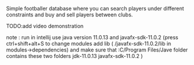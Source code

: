 Simple footballer database where you can search players under different constraints and buy and sell players between clubs.

TODO:add video demonstration 

note : run in intellij
use java version 11.0.13
and javafx-sdk-11.0.2
(press ctrl+shift+alt+S to change modules
add lib ( /javafx-sdk-11.0.2/lib in modules->dependencies) 
and make sure that :C/Program Files/Jave folder contains these two folders
jdk-11.0.13
javafx-sdk-11.0.2
)
